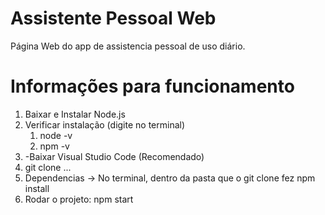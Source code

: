 # Assistente Pessoal Web
Página Web do app de assistencia pessoal de uso diário.

# Informações para funcionamento
1. Baixar e Instalar Node.js
2. Verificar instalação (digite no terminal)
	1. node -v
	2. npm -v
2. -Baixar Visual Studio Code (Recomendado)
3. git clone ...
4. Dependencias -> No terminal, dentro da pasta que o git clone fez
    npm install
5. Rodar o projeto:
    npm start
